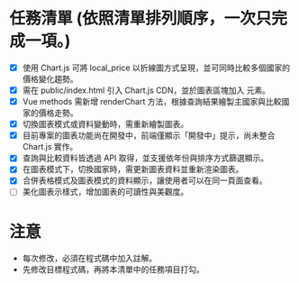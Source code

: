 # 任務清單 (依照清單排列順序，一次只完成一項。)
- [x] 使用 Chart.js 可將 local_price 以折線圖方式呈現，並可同時比較多個國家的價格變化趨勢。 
- [x] 需在 public/index.html 引入 Chart.js CDN，並於圖表區塊加入 <canvas> 元素。 
- [x] Vue methods 需新增 renderChart 方法，根據查詢結果繪製主國家與比較國家的價格走勢。 
- [x] 切換圖表模式或資料變動時，需重新繪製圖表。 
- [x] 目前專案的圖表功能尚在開發中，前端僅顯示「開發中」提示，尚未整合 Chart.js 實作。 
- [x] 查詢與比較資料皆透過 API 取得，並支援依年份與排序方式篩選顯示。
- [x] 在圖表模式下，切換國家時，需更新圖表資料並重新渲染圖表。
- [x] 合併表格模式及圖表模式的資料顯示，讓使用者可以在同一頁面查看。
- [ ] 美化圖表示樣式，增加圖表的可讀性與美觀度。

# 注意
- 每次修改，必須在程式碼中加入註解。
- 先修改目標程式碼，再將本清單中的任務項目打勾。
